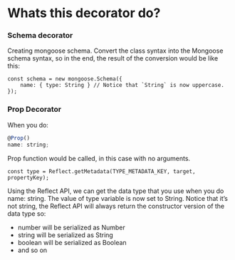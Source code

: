 # Whats this decorator do?

### Schema decorator

Creating mongoose schema.
Convert the class syntax into the Mongoose schema syntax, so in the end, the result of the conversion would be like this:

```
const schema = new mongoose.Schema({
    name: { type: String } // Notice that `String` is now uppercase.
});

```

### Prop Decorator

When you do:

```javascript
@Prop()
name: string;
```

Prop function would be called, in this case with no arguments.

```
const type = Reflect.getMetadata(TYPE_METADATA_KEY, target, propertyKey);
```

Using the Reflect API, we can get the data type that you use when you do name: string. The value of type variable is now set to String. Notice that it’s not string, the Reflect API will always return the constructor version of the data type so:

- number will be serialized as Number
- string will be serialized as String
- boolean will be serialized as Boolean
- and so on
